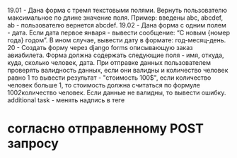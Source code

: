19.01 -	Дана форма с тремя текстовыми полями. Вернуть пользователю максимальное по длине значение поля. Пример: введены abc, abcdef, ab - пользователю вернется abcdef.
19.02 - Дана форма с одним полем - дата. Если дата первое января - вывести сообщение: “С новым {номер года} годом”. В ином случае, вывести дату в формате: год-месяц-день.
20 - Создать форму через django forms описывающую заказ авиабилета. Форма должна содержать следующие поля - имя, откуда, куда, сколько человек, дата. При отправке данных пользователем проверять валидность данных, если они валидны и количество человек равно 1 то вывести результат - "стоимость 100$", если количество человек больше 1, то стоимость должна считаться по формуле 100*2*количество человек. Если данные не валидны, то вывести ошибку.
additional task - менять надпись в теге <h1> согласно отправленному POST запросу

